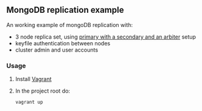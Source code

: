 ## MongoDB replication example
An working example of mongoDB replication with:
- 3 node replica set, using [primary with a secondary and an arbiter](http://docs.mongodb.org/manual/core/replica-set-architecture-three-members/) setup
- keyfile authentication between nodes
- cluster admin and user accounts

### Usage
1. Install [Vagrant](http://www.vagrantup.com)
2. In the project root do: 

    ```bash
    vagrant up
    ```

